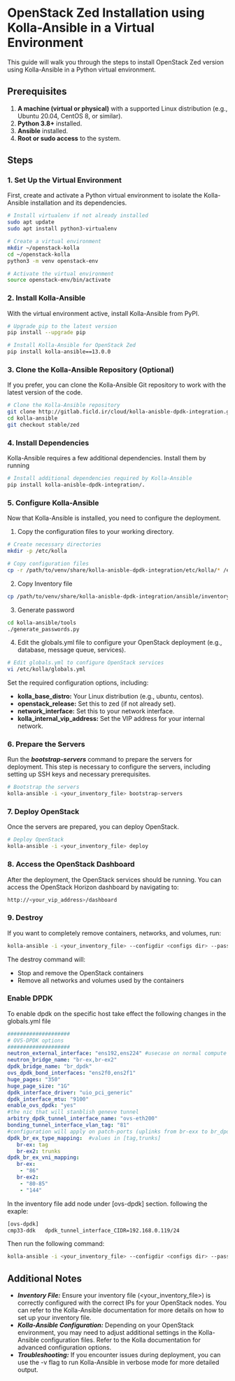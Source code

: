 # OpenStack Zed Installation using Kolla-Ansible in a Virtual Environment

This guide will walk you through the steps to install OpenStack Zed version using Kolla-Ansible in a Python virtual environment.

## Prerequisites

1. **A machine (virtual or physical)** with a supported Linux distribution (e.g., Ubuntu 20.04, CentOS 8, or similar).
2. **Python 3.8+** installed.
3. **Ansible** installed.
4. **Root or sudo access** to the system.

## Steps

### 1. Set Up the Virtual Environment

First, create and activate a Python virtual environment to isolate the Kolla-Ansible installation and its dependencies.

```bash
# Install virtualenv if not already installed
sudo apt update
sudo apt install python3-virtualenv

# Create a virtual environment
mkdir ~/openstack-kolla
cd ~/openstack-kolla
python3 -m venv openstack-env

# Activate the virtual environment
source openstack-env/bin/activate
```

### 2. Install Kolla-Ansible

With the virtual environment active, install Kolla-Ansible from PyPI.

```bash
# Upgrade pip to the latest version
pip install --upgrade pip

# Install Kolla-Ansible for OpenStack Zed
pip install kolla-ansible==13.0.0
```

### 3. Clone the Kolla-Ansible Repository (Optional)

If you prefer, you can clone the Kolla-Ansible Git repository to work with the latest version of the code.

```bash
# Clone the Kolla-Ansible repository
git clone http://gitlab.ficld.ir/cloud/kolla-anisble-dpdk-integration.git
cd kolla-ansible
git checkout stable/zed
```

### 4. Install Dependencies

Kolla-Ansible requires a few additional dependencies. Install them by running

```bash
# Install additional dependencies required by Kolla-Ansible
pip install kolla-anisble-dpdk-integration/.
```

### 5. Configure Kolla-Ansible

Now that Kolla-Ansible is installed, you need to configure the deployment.

 1. Copy the configuration files to your working directory.

 ```bash
 # Create necessary directories
 mkdir -p /etc/kolla

 # Copy configuration files
 cp -r /path/to/venv/share/kolla-anisble-dpdk-integration/etc/kolla/* /etc/kolla/

 ```

 2. Copy Inventory file

 ```bash
 cp /path/to/venv/share/kolla-anisble-dpdk-integration/ansible/inventory/* .

 ``` 

 3. Generate password

 ```bash
 cd kolla-ansible/tools
 ./generate_passwords.py
```

 4. Edit the globals.yml file to configure your OpenStack deployment (e.g., database, message queue, services).

 ```bash
 # Edit globals.yml to configure OpenStack services
 vi /etc/kolla/globals.yml

 ```

 Set the required configuration options, including:

  - **kolla_base_distro:** Your Linux distribution (e.g., ubuntu, centos).
  - **openstack_release:** Set this to zed (if not already set).
  - **network_interface:** Set this to your network interface.
  - **kolla_internal_vip_address:** Set the VIP address for your internal network.

### 6. Prepare the Servers

Run the ***bootstrap-servers*** command to prepare the servers for deployment. This step is necessary to configure the servers, including setting up SSH keys and necessary prerequisites.

```bash
# Bootstrap the servers
kolla-ansible -i <your_inventory_file> bootstrap-servers
```

### 7. Deploy OpenStack

Once the servers are prepared, you can deploy OpenStack.

```bash
# Deploy OpenStack
kolla-ansible -i <your_inventory_file> deploy
```

### 8. Access the OpenStack Dashboard

After the deployment, the OpenStack services should be running. You can access the OpenStack Horizon dashboard by navigating to:

```bash
http://<your_vip_address>/dashboard
```

### 9. Destroy

If you want to completely remove containers, networks, and volumes, run:

```bash
kolla-ansible -i <your_inventory_file> --configdir <configs dir> --passwords <password file path> destroy --yes-i-really-really-mean-it --limit <node>
```

The destroy command will:

- Stop and remove the OpenStack containers
- Remove all networks and volumes used by the containers

### Enable DPDK

To enable dpdk on the specific host take effect the following changes in the globals.yml file

```yaml
####################
# OVS-DPDK options
####################
neutron_external_interface: "ens192,ens224" #usecase on normal compute only
neutron_bridge_name: "br-ex,br-ex2"
dpdk_bridge_name: "br_dpdk"
ovs_dpdk_bond_interfaces: "ens2f0,ens2f1"
huge_pages: "350"
huge_page_size: "1G"
dpdk_interface_driver: "uio_pci_generic"
dpdk_interface_mtu: "9100"
enable_ovs_dpdk: "yes"
#the nic that will stanblish geneve tunnel
arbitry_dpdk_tunnel_interface_name: "ovs-eth200"
bonding_tunnel_interface_vlan_tag: "81"
#configuration will apply on patch-ports (uplinks from br-exx to br_dpdk)
dpdk_br_ex_type_mapping:  #values in [tag,trunks]
   br-ex: tag
   br-ex2: trunks
dpdk_br_ex_vni_mapping:
   br-ex:
    - "86"
   br-ex2:
    - "80-85"
    - "144"
```

In the inventory file add node under [ovs-dpdk] section. following the exaple: 

```bash
[ovs-dpdk]
cmp33-ddk   dpdk_tunnel_interface_CIDR=192.168.0.119/24
```

Then run the following command: 

```bash
kolla-ansible -i <your_inventory_file> --configdir <configs dir> --passwords <password file path> reconfigure -t ovs-dpdk --limit <node>
```

## Additional Notes

- ***Inventory File:*** Ensure your inventory file (<your_inventory_file>) is correctly configured with the correct IPs for your OpenStack nodes. You can refer to the Kolla-Ansible documentation for more details on how to set up your inventory file.
- ***Kolla-Ansible Configuration:*** Depending on your OpenStack environment, you may need to adjust additional settings in the Kolla-Ansible configuration files. Refer to the Kolla documentation for advanced configuration options.
- ***Troubleshooting:*** If you encounter issues during deployment, you can use the -v flag to run Kolla-Ansible in verbose mode for more detailed output.
